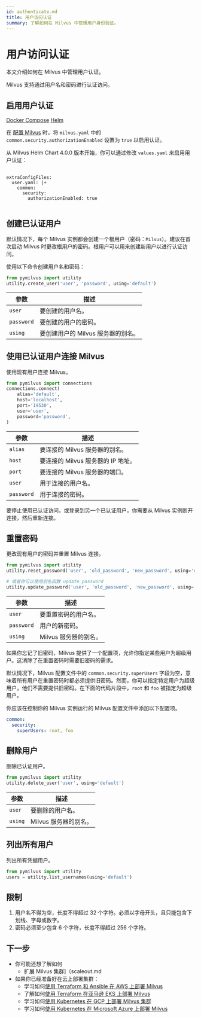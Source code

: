 ```yaml
---
id: authenticate.md
title: 用户访问认证
summary: 了解如何在 Milvus 中管理用户身份验证。
---
```


# 用户访问认证

本文介绍如何在 Milvus 中管理用户认证。

Milvus 支持通过用户名和密码进行认证访问。

## 启用用户认证

<div class="filter">
<a href="#docker">Docker Compose</a> <a href="#helm">Helm</a>
</div>

<div class="table-wrapper filter-docker" markdown="block">

在 <a href="configure-docker.md">配置 Milvus</a> 时，将 `milvus.yaml` 中的 `common.security.authorizationEnabled` 设置为 `true` 以启用认证。

</div>

<div class="table-wrapper filter-helm" markdown="block">
    
从 Milvus Helm Chart 4.0.0 版本开始，你可以通过修改 `values.yaml` 来启用用户认证：

<pre>
  <code>
extraConfigFiles:
  user.yaml: |+
    common:
      security:
        authorizationEnabled: true
  </code>
</pre>

</div>

## 创建已认证用户

默认情况下，每个 Milvus 实例都会创建一个根用户（密码：`Milvus`）。建议在首次启动 Milvus 时更改根用户的密码。根用户可以用来创建新用户以进行认证访问。

使用以下命令创建用户名和密码：

```python
from pymilvus import utility
utility.create_user('user', 'password', using='default')
```

| 参数                  | 描述                               |
| --------------------- | ---------------------------------- |
| <code>user</code>     | 要创建的用户名。                   |
| <code>password</code> | 要创建的用户的密码。               |
| <code>using</code>    | 要创建用户的 Milvus 服务器的别名。 |

## 使用已认证用户连接 Milvus

使用现有用户连接 Milvus。

```python
from pymilvus import connections
connections.connect(
    alias='default',
    host='localhost',
    port='19530',
    user='user',
    password='password',
)
```

| 参数                  | 描述                               |
| --------------------- | ---------------------------------- |
| <code>alias</code>    | 要连接的 Milvus 服务器的别名。     |
| <code>host</code>     | 要连接的 Milvus 服务器的 IP 地址。 |
| <code>port</code>     | 要连接的 Milvus 服务器的端口。     |
| <code>user</code>     | 用于连接的用户名。                 |
| <code>password</code> | 用于连接的密码。                   |

<div class="alert note">
要停止使用已认证访问，或登录到另一个已认证用户，你需要从 Milvus 实例断开连接，然后重新连接。</div>

## 重置密码

更改现有用户的密码并重置 Milvus 连接。

```python
from pymilvus import utility
utility.reset_password('user', 'old_password', 'new_password', using='default')

# 或者你可以使用别名函数 update_password
utility.update_password('user', 'old_password', 'new_password', using='default')
```

| 参数                  | 描述                  |
| --------------------- | --------------------- |
| <code>user</code>     | 要重置密码的用户名。  |
| <code>password</code> | 用户的新密码。        |
| <code>using</code>    | Milvus 服务器的别名。 |

如果你忘记了旧密码，Milvus 提供了一个配置项，允许你指定某些用户为超级用户。这消除了在重置密码时需要旧密码的需求。

默认情况下，Milvus 配置文件中的 `common.security.superUsers` 字段为空，意味着所有用户在重置密码时都必须提供旧密码。然而，你可以指定特定用户为超级用户，他们不需要提供旧密码。在下面的代码片段中，`root` 和 `foo` 被指定为超级用户。

你应该在控制你的 Milvus 实例运行的 Milvus 配置文件中添加以下配置项。

```yaml
common:
  security:
    superUsers: root, foo
```

## 删除用户

删除已认证用户。

```python
from pymilvus import utility
utility.delete_user('user', using='default')
```

| 参数               | 描述                  |
| ------------------ | --------------------- |
| <code>user</code>  | 要删除的用户名。      |
| <code>using</code> | Milvus 服务器的别名。 |

## 列出所有用户

列出所有凭据用户。

```python
from pymilvus import utility
users = utility.list_usernames(using='default')
```

## 限制

1. 用户名不得为空，长度不得超过 32 个字符。必须以字母开头，且只能包含下划线、字母或数字。
2. 密码必须至少包含 6 个字符，长度不得超过 256 个字符。

## 下一步

- 你可能还想了解如何
  - 扩展 Milvus 集群]（scaleout.md
- 如果你已经准备好在云上部署集群：
  - 学习如何[使用 Terraform 和 Ansible 在 AWS 上部署 Milvus](aws.md)
  - 了解如何[使用 Terraform 在亚马逊 EKS 上部署 Milvus](eks.md)
  - 学习如何[使用 Kubernetes 在 GCP 上部署 Milvus 集群](gcp.md)
  - 学习如何[使用 Kubernetes 在 Microsoft Azure 上部署 Milvus](azure.md)
